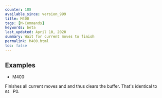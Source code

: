 ```yaml
---
counter: 108
available_since: version_999
title: M400
tags: [M-Commands] 
keywords: beta 
last_updated: April 10, 2020 
summary: Wait for current moves to finish 
permalink: M400.html
toc: false 
---
```



## Examples

* M400

Finishes all current moves and and thus clears the buffer. That's identical to ` G4  ` P0.

